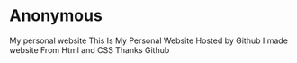 # Anonymous
My personal website
This Is My Personal Website Hosted by Github I made website From Html and CSS
Thanks Github
